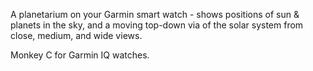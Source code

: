 A planetarium on your Garmin smart watch - shows positions of sun & planets in the sky, and a moving top-down via of the solar system from close, medium, and wide views.

Monkey C for Garmin IQ watches.
